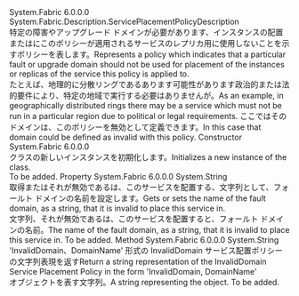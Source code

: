 <Type Name="ServicePlacementInvalidDomainPolicyDescription" FullName="System.Fabric.Description.ServicePlacementInvalidDomainPolicyDescription">
  <TypeSignature Language="C#" Value="public sealed class ServicePlacementInvalidDomainPolicyDescription : System.Fabric.Description.ServicePlacementPolicyDescription" />
  <TypeSignature Language="ILAsm" Value=".class public auto ansi sealed beforefieldinit ServicePlacementInvalidDomainPolicyDescription extends System.Fabric.Description.ServicePlacementPolicyDescription" />
  <TypeSignature Language="DocId" Value="T:System.Fabric.Description.ServicePlacementInvalidDomainPolicyDescription" />
  <TypeSignature Language="VB.NET" Value="Public NotInheritable Class ServicePlacementInvalidDomainPolicyDescription&#xA;Inherits ServicePlacementPolicyDescription" />
  <TypeSignature Language="F#" Value="type ServicePlacementInvalidDomainPolicyDescription = class&#xA;    inherit ServicePlacementPolicyDescription" />
  <AssemblyInfo>
    <AssemblyName>System.Fabric</AssemblyName>
    <AssemblyVersion>6.0.0.0</AssemblyVersion>
  </AssemblyInfo>
  <Base>
    <BaseTypeName>System.Fabric.Description.ServicePlacementPolicyDescription</BaseTypeName>
  </Base>
  <Interfaces />
  <Docs>
    <summary>
      <para><span data-ttu-id="e2eda-101">特定の障害やアップグレード ドメインが必要があります、インスタンスの配置またはにこのポリシーが適用されるサービスのレプリカ用に使用しないことを示すポリシーを表します。</span><span class="sxs-lookup"><span data-stu-id="e2eda-101">Represents a policy which indicates that a particular fault or upgrade domain should not be used for placement of the instances or replicas of the service this policy is applied to.</span></span></para>
    </summary>
    <remarks>
      <para><span data-ttu-id="e2eda-102">たとえば、地理的に分散リングであるあります可能性があります政治的または法的要件により、特定の地域で実行する必要はありませんが。</span><span class="sxs-lookup"><span data-stu-id="e2eda-102">As an example, in geographically distributed rings there may be a service which must not be run in a particular region due to political or legal requirements.</span></span> <span data-ttu-id="e2eda-103">ここではそのドメインは、このポリシーを無効として定義できます。</span><span class="sxs-lookup"><span data-stu-id="e2eda-103">In this case that domain could be defined as invalid with this policy.</span></span> </para>
    </remarks>
  </Docs>
  <Members>
    <Member MemberName=".ctor">
      <MemberSignature Language="C#" Value="public ServicePlacementInvalidDomainPolicyDescription ();" />
      <MemberSignature Language="ILAsm" Value=".method public hidebysig specialname rtspecialname instance void .ctor() cil managed" />
      <MemberSignature Language="DocId" Value="M:System.Fabric.Description.ServicePlacementInvalidDomainPolicyDescription.#ctor" />
      <MemberSignature Language="VB.NET" Value="Public Sub New ()" />
      <MemberType>Constructor</MemberType>
      <AssemblyInfo>
        <AssemblyName>System.Fabric</AssemblyName>
        <AssemblyVersion>6.0.0.0</AssemblyVersion>
      </AssemblyInfo>
      <Parameters />
      <Docs>
        <summary>
          <para><span data-ttu-id="e2eda-104"><see cref="T:System.Fabric.Description.ServicePlacementInvalidDomainPolicyDescription" /> クラスの新しいインスタンスを初期化します。</span><span class="sxs-lookup"><span data-stu-id="e2eda-104">Initializes a new instance of the <see cref="T:System.Fabric.Description.ServicePlacementInvalidDomainPolicyDescription" /> class.</span></span></para>
        </summary>
        <remarks>To be added.</remarks>
      </Docs>
    </Member>
    <Member MemberName="DomainName">
      <MemberSignature Language="C#" Value="public string DomainName { get; set; }" />
      <MemberSignature Language="ILAsm" Value=".property instance string DomainName" />
      <MemberSignature Language="DocId" Value="P:System.Fabric.Description.ServicePlacementInvalidDomainPolicyDescription.DomainName" />
      <MemberSignature Language="VB.NET" Value="Public Property DomainName As String" />
      <MemberSignature Language="F#" Value="member this.DomainName : string with get, set" Usage="System.Fabric.Description.ServicePlacementInvalidDomainPolicyDescription.DomainName" />
      <MemberType>Property</MemberType>
      <AssemblyInfo>
        <AssemblyName>System.Fabric</AssemblyName>
        <AssemblyVersion>6.0.0.0</AssemblyVersion>
      </AssemblyInfo>
      <ReturnValue>
        <ReturnType>System.String</ReturnType>
      </ReturnValue>
      <Docs>
        <summary>
          <para><span data-ttu-id="e2eda-105">取得またはそれが無効であるは、このサービスを配置する、文字列として、フォールト ドメインの名前を設定します。</span><span class="sxs-lookup"><span data-stu-id="e2eda-105">Gets or sets the name of the fault domain, as a string, that it is invalid to place this service in.</span></span></para>
        </summary>
        <value>
          <para><span data-ttu-id="e2eda-106">文字列、それが無効であるは、このサービスを配置すると、フォールト ドメインの名前。</span><span class="sxs-lookup"><span data-stu-id="e2eda-106">The name of the fault domain, as a string, that it is invalid to place this service in.</span></span></para>
        </value>
        <remarks>To be added.</remarks>
      </Docs>
    </Member>
    <Member MemberName="ToString">
      <MemberSignature Language="C#" Value="public override string ToString ();" />
      <MemberSignature Language="ILAsm" Value=".method public hidebysig virtual instance string ToString() cil managed" />
      <MemberSignature Language="DocId" Value="M:System.Fabric.Description.ServicePlacementInvalidDomainPolicyDescription.ToString" />
      <MemberSignature Language="VB.NET" Value="Public Overrides Function ToString () As String" />
      <MemberSignature Language="F#" Value="override this.ToString : unit -&gt; string" Usage="servicePlacementInvalidDomainPolicyDescription.ToString " />
      <MemberType>Method</MemberType>
      <AssemblyInfo>
        <AssemblyName>System.Fabric</AssemblyName>
        <AssemblyVersion>6.0.0.0</AssemblyVersion>
      </AssemblyInfo>
      <ReturnValue>
        <ReturnType>System.String</ReturnType>
      </ReturnValue>
      <Parameters />
      <Docs>
        <summary>
          <para> 
            <span data-ttu-id="e2eda-107">'InvalidDomain、DomainName' 形式の InvalidDomain サービス配置ポリシーの文字列表現を返す</span><span class="sxs-lookup"><span data-stu-id="e2eda-107">Return a string representation of the InvalidDomain Service Placement Policy in the form 'InvalidDomain, DomainName'</span></span> 
            </para>
        </summary>
        <returns>
          <para><span data-ttu-id="e2eda-108">オブジェクトを表す文字列。</span><span class="sxs-lookup"><span data-stu-id="e2eda-108">A string representing the object.</span></span></para>
        </returns>
        <remarks>To be added.</remarks>
      </Docs>
    </Member>
  </Members>
</Type>